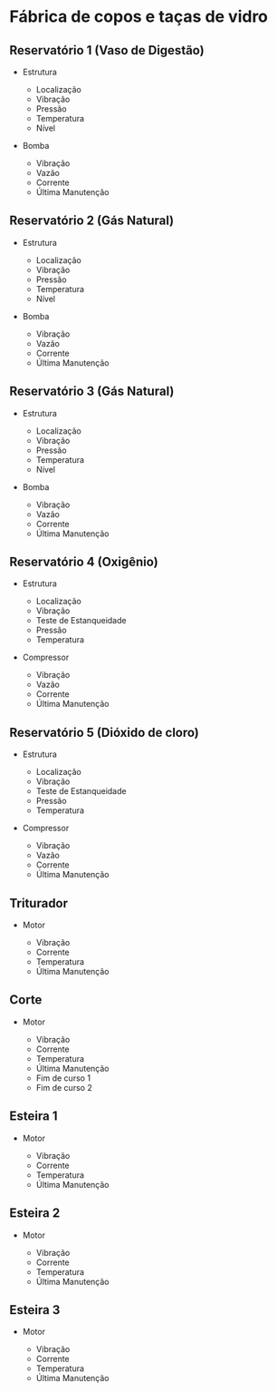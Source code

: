 # Fábrica de copos e taças de vidro

## Reservatório 1 (Vaso de Digestão)

* Estrutura

  * Localização
  * Vibração
  * Pressão
  * Temperatura
  * Nível

* Bomba

  * Vibração
  * Vazão
  * Corrente
  * Última Manutenção

## Reservatório 2 (Gás Natural)

* Estrutura

  * Localização
  * Vibração
  * Pressão
  * Temperatura
  * Nível

* Bomba

  * Vibração
  * Vazão
  * Corrente
  * Última Manutenção

## Reservatório 3 (Gás Natural)

* Estrutura

  * Localização
  * Vibração
  * Pressão
  * Temperatura
  * Nível

* Bomba

  * Vibração
  * Vazão
  * Corrente
  * Última Manutenção

## Reservatório 4 (Oxigênio)

* Estrutura

  * Localização
  * Vibração
  * Teste de Estanqueidade
  * Pressão
  * Temperatura

* Compressor

  * Vibração
  * Vazão
  * Corrente
  * Última Manutenção


## Reservatório 5 (Dióxido de cloro)

* Estrutura

  * Localização
  * Vibração
  * Teste de Estanqueidade
  * Pressão
  * Temperatura

* Compressor

  * Vibração
  * Vazão
  * Corrente
  * Última Manutenção

## Triturador

* Motor

  * Vibração
  * Corrente
  * Temperatura
  * Última Manutenção
 
## Corte

* Motor

  * Vibração
  * Corrente
  * Temperatura
  * Última Manutenção
  * Fim de curso 1
  * Fim de curso 2

## Esteira 1

* Motor

  * Vibração
  * Corrente
  * Temperatura
  * Última Manutenção

## Esteira 2

* Motor

  * Vibração
  * Corrente
  * Temperatura
  * Última Manutenção

## Esteira 3

* Motor

  * Vibração
  * Corrente
  * Temperatura
  * Última Manutenção
